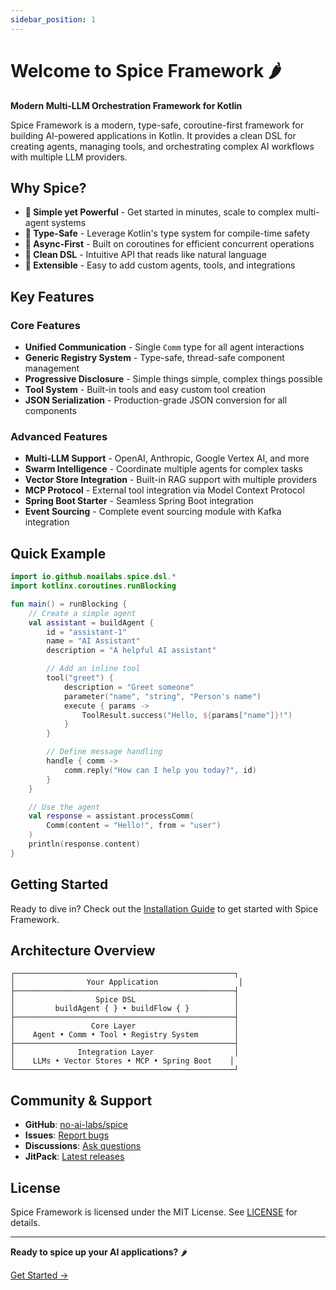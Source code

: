 ```yaml
---
sidebar_position: 1
---
```


# Welcome to Spice Framework 🌶️

**Modern Multi-LLM Orchestration Framework for Kotlin**

Spice Framework is a modern, type-safe, coroutine-first framework for building AI-powered applications in Kotlin. It provides a clean DSL for creating agents, managing tools, and orchestrating complex AI workflows with multiple LLM providers.

## Why Spice?

- **🚀 Simple yet Powerful** - Get started in minutes, scale to complex multi-agent systems
- **🔧 Type-Safe** - Leverage Kotlin's type system for compile-time safety
- **🌊 Async-First** - Built on coroutines for efficient concurrent operations
- **🎨 Clean DSL** - Intuitive API that reads like natural language
- **🔌 Extensible** - Easy to add custom agents, tools, and integrations

## Key Features

### Core Features
- **Unified Communication** - Single `Comm` type for all agent interactions
- **Generic Registry System** - Type-safe, thread-safe component management
- **Progressive Disclosure** - Simple things simple, complex things possible
- **Tool System** - Built-in tools and easy custom tool creation
- **JSON Serialization** - Production-grade JSON conversion for all components

### Advanced Features
- **Multi-LLM Support** - OpenAI, Anthropic, Google Vertex AI, and more
- **Swarm Intelligence** - Coordinate multiple agents for complex tasks
- **Vector Store Integration** - Built-in RAG support with multiple providers
- **MCP Protocol** - External tool integration via Model Context Protocol
- **Spring Boot Starter** - Seamless Spring Boot integration
- **Event Sourcing** - Complete event sourcing module with Kafka integration

## Quick Example

```kotlin
import io.github.noailabs.spice.dsl.*
import kotlinx.coroutines.runBlocking

fun main() = runBlocking {
    // Create a simple agent
    val assistant = buildAgent {
        id = "assistant-1"
        name = "AI Assistant"
        description = "A helpful AI assistant"

        // Add an inline tool
        tool("greet") {
            description = "Greet someone"
            parameter("name", "string", "Person's name")
            execute { params ->
                ToolResult.success("Hello, ${params["name"]}!")
            }
        }

        // Define message handling
        handle { comm ->
            comm.reply("How can I help you today?", id)
        }
    }

    // Use the agent
    val response = assistant.processComm(
        Comm(content = "Hello!", from = "user")
    )
    println(response.content)
}
```

## Getting Started

Ready to dive in? Check out the [Installation Guide](./getting-started/installation) to get started with Spice Framework.

## Architecture Overview

```
┌─────────────────────────────────────────────────┐
│                Your Application                  │
├─────────────────────────────────────────────────┤
│                  Spice DSL                      │
│         buildAgent { } • buildFlow { }          │
├─────────────────────────────────────────────────┤
│                 Core Layer                      │
│    Agent • Comm • Tool • Registry System        │
├─────────────────────────────────────────────────┤
│              Integration Layer                  │
│    LLMs • Vector Stores • MCP • Spring Boot    │
└─────────────────────────────────────────────────┘
```

## Community & Support

- **GitHub**: [no-ai-labs/spice](https://github.com/no-ai-labs/spice)
- **Issues**: [Report bugs](https://github.com/no-ai-labs/spice/issues)
- **Discussions**: [Ask questions](https://github.com/no-ai-labs/spice/discussions)
- **JitPack**: [Latest releases](https://jitpack.io/#no-ai-labs/spice-framework)

## License

Spice Framework is licensed under the MIT License. See [LICENSE](https://github.com/no-ai-labs/spice/blob/main/LICENSE) for details.

---

**Ready to spice up your AI applications?** 🌶️

[Get Started →](./getting-started/installation)
